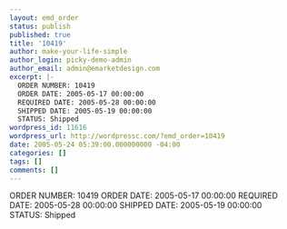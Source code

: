 ```yaml
---
layout: emd_order
status: publish
published: true
title: '10419'
author: make-your-life-simple
author_login: picky-demo-admin
author_email: admin@emarketdesign.com
excerpt: |-
  ORDER NUMBER: 10419
  ORDER DATE: 2005-05-17 00:00:00
  REQUIRED DATE: 2005-05-28 00:00:00
  SHIPPED DATE: 2005-05-19 00:00:00
  STATUS: Shipped
wordpress_id: 11616
wordpress_url: http://wordpressc.com/?emd_order=10419
date: 2005-05-24 05:39:00.000000000 -04:00
categories: []
tags: []
comments: []
---
```

ORDER NUMBER: 10419
ORDER DATE: 2005-05-17 00:00:00
REQUIRED DATE: 2005-05-28 00:00:00
SHIPPED DATE: 2005-05-19 00:00:00
STATUS: Shipped
